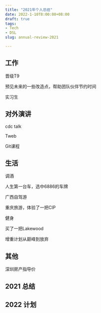 ```yaml
---
title: "2021年个人总结"
date: 2022-1-10T8:00:00+08:00
draft: true
tags:
- Tech
- DSL
slug: annual-review-2021

---
```


## 工作

晋级T9

预见未来的一些改造点，帮助团队伙伴节约时间

实习生

## 对外演讲

cdc talk

Tweb

Git课程

## 生活

调酒

人生第一台车，选中6886的车牌

广西自驾游

重庆旅游，体验了一把CIP

健身

买了一把Lakewood

增重计划从巅峰到放弃



## 其他

深圳房产指导价

## 2021 总结



## 2022 计划



